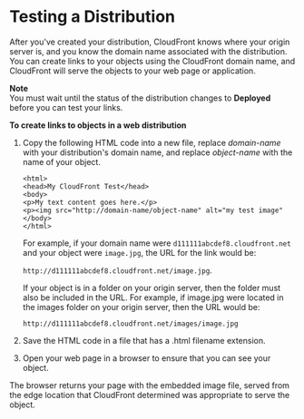 # Testing a Distribution<a name="distribution-web-testing"></a>

After you've created your distribution, CloudFront knows where your origin server is, and you know the domain name associated with the distribution\. You can create links to your objects using the CloudFront domain name, and CloudFront will serve the objects to your web page or application\.

**Note**  
You must wait until the status of the distribution changes to **Deployed** before you can test your links\.<a name="distribution-web-testing-procedure"></a>

**To create links to objects in a web distribution**

1. Copy the following HTML code into a new file, replace *domain\-name* with your distribution's domain name, and replace *object\-name* with the name of your object\.

   ```
   <html>
   <head>My CloudFront Test</head>
   <body>
   <p>My text content goes here.</p>
   <p><img src="http://domain-name/object-name" alt="my test image"
   </body>
   </html>
   ```

   For example, if your domain name were `d111111abcdef8.cloudfront.net` and your object were `image.jpg`, the URL for the link would be:

   `http://d111111abcdef8.cloudfront.net/image.jpg`\.

   If your object is in a folder on your origin server, then the folder must also be included in the URL\. For example, if image\.jpg were located in the images folder on your origin server, then the URL would be: 

   `http://d111111abcdef8.cloudfront.net/images/image.jpg`

1. Save the HTML code in a file that has a \.html filename extension\.

1. Open your web page in a browser to ensure that you can see your object\.

The browser returns your page with the embedded image file, served from the edge location that CloudFront determined was appropriate to serve the object\.
